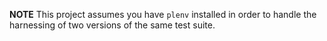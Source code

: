 **NOTE**
This project assumes you have `plenv` installed in order to handle the harnessing of two versions of the same test suite.
 
